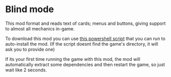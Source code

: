 # Blind mode

This mod format and reads text of cards; menus and buttons, giving support to almost all mechanics in-game.

To download this mod you can use [this powershell script](https://raw.githubusercontent.com/radsi/Master-Duels-BlindMode/main/Install%20mod%20PowerShell%20script.ps1) that you can run to auto-install the mod. (If the script doesnt find the game's directory, it will ask you to provide one)

If its your first time running the game with this mod, the mod will automatically extract some dependencies and then restart the game, so just wait like 2 seconds.
